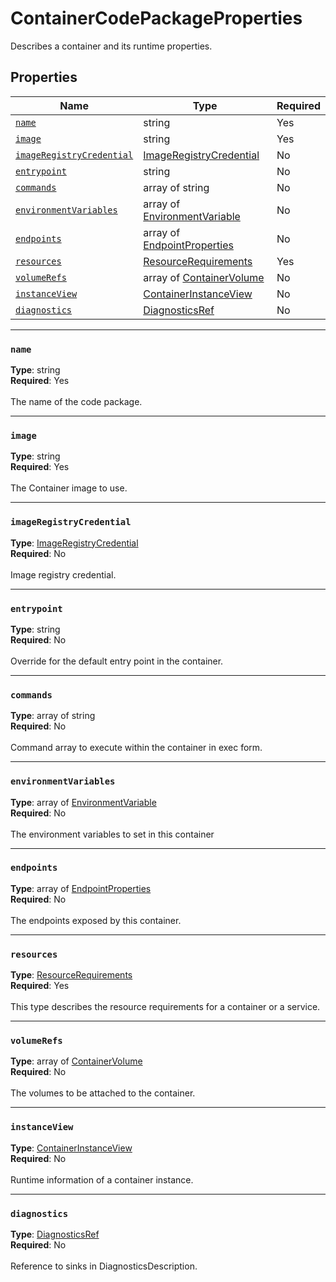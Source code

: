 # ContainerCodePackageProperties

Describes a container and its runtime properties.

## Properties
| Name | Type | Required |
| --- | --- | --- |
| [`name`](#name) | string | Yes |
| [`image`](#image) | string | Yes |
| [`imageRegistryCredential`](#imageregistrycredential) | [ImageRegistryCredential](mesh-model-imageregistrycredential.md) | No |
| [`entrypoint`](#entrypoint) | string | No |
| [`commands`](#commands) | array of string | No |
| [`environmentVariables`](#environmentvariables) | array of [EnvironmentVariable](mesh-model-environmentvariable.md) | No |
| [`endpoints`](#endpoints) | array of [EndpointProperties](mesh-model-endpointproperties.md) | No |
| [`resources`](#resources) | [ResourceRequirements](mesh-model-resourcerequirements.md) | Yes |
| [`volumeRefs`](#volumerefs) | array of [ContainerVolume](mesh-model-containervolume.md) | No |
| [`instanceView`](#instanceview) | [ContainerInstanceView](mesh-model-containerinstanceview.md) | No |
| [`diagnostics`](#diagnostics) | [DiagnosticsRef](mesh-model-diagnosticsref.md) | No |

____
### `name`
__Type__: string <br/>
__Required__: Yes<br/>
<br/>
The name of the code package.

____
### `image`
__Type__: string <br/>
__Required__: Yes<br/>
<br/>
The Container image to use.

____
### `imageRegistryCredential`
__Type__: [ImageRegistryCredential](mesh-model-imageregistrycredential.md) <br/>
__Required__: No<br/>
<br/>
Image registry credential.

____
### `entrypoint`
__Type__: string <br/>
__Required__: No<br/>
<br/>
Override for the default entry point in the container.

____
### `commands`
__Type__: array of string <br/>
__Required__: No<br/>
<br/>
Command array to execute within the container in exec form.

____
### `environmentVariables`
__Type__: array of [EnvironmentVariable](mesh-model-environmentvariable.md) <br/>
__Required__: No<br/>
<br/>
The environment variables to set in this container

____
### `endpoints`
__Type__: array of [EndpointProperties](mesh-model-endpointproperties.md) <br/>
__Required__: No<br/>
<br/>
The endpoints exposed by this container.

____
### `resources`
__Type__: [ResourceRequirements](mesh-model-resourcerequirements.md) <br/>
__Required__: Yes<br/>
<br/>
This type describes the resource requirements for a container or a service.

____
### `volumeRefs`
__Type__: array of [ContainerVolume](mesh-model-containervolume.md) <br/>
__Required__: No<br/>
<br/>
The volumes to be attached to the container.

____
### `instanceView`
__Type__: [ContainerInstanceView](mesh-model-containerinstanceview.md) <br/>
__Required__: No<br/>
<br/>
Runtime information of a container instance.

____
### `diagnostics`
__Type__: [DiagnosticsRef](mesh-model-diagnosticsref.md) <br/>
__Required__: No<br/>
<br/>
Reference to sinks in DiagnosticsDescription.
